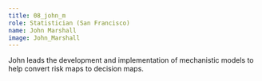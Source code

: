 ```yaml
---
title: 08_john_m
role: Statistician (San Francisco)
name: John Marshall
image: John_Marshall
---
```


John leads the development and implementation of mechanistic models to help convert risk maps to decision maps.
